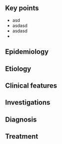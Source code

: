 ## Key points
- asd
- asdasd
- asdasd
- 
## Epidemiology
## Etiology
## Clinical features
## Investigations
## Diagnosis
## Treatment
